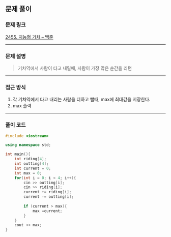 ##  문제 풀이

###  문제 링크  
[2455. 지능형 기차 – 백준](https://www.acmicpc.net/problem/2455)

---

###  문제 설명  
> 기차역에서 사람이 타고 내릴때, 사람이 가장 많은 순간을 리턴
---

###  접근 방식  
1. 각 기차역에서 타고 내리는 사람을 더하고 뺄때, max에 최대값을 저장한다.
2. max 출력

---

### 풀이 코드

```cpp
#include <iostream>

using namespace std;

int main(){
    int riding[4];
    int outting[4];
    int current = 0;
    int max = 0;
    for(int i = 0; i < 4; i++){
        cin >> outting[i];
        cin >> riding[i];
        current += riding[i];
        current -= outting[i];
                
        if (current > max){
            max =current;
        }
    }
    cout << max;
}
```


